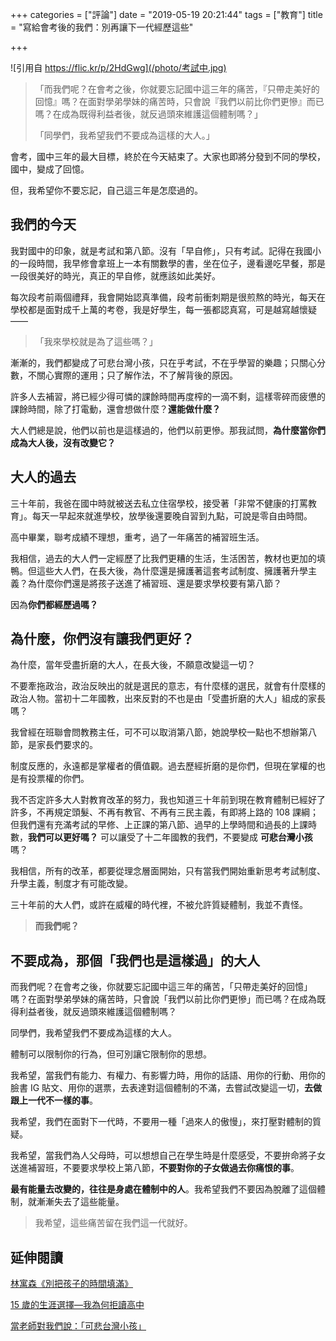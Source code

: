 +++
categories = ["評論"]
date = "2019-05-19 20:21:44"
tags = ["教育"]
title = "寫給會考後的我們：別再讓下一代經歷這些"

+++

![引用自 https://flic.kr/p/2HdGwg](/photo/考試中.jpg)

> 「而我們呢？在會考之後，你就要忘記國中這三年的痛苦，『只帶走美好的回憶』嗎？在面對學弟學妹的痛苦時，只會說『我們以前比你們更慘』而已嗎？在成為既得利益者後，就反過頭來維護這個體制嗎？」
>
> 「同學們，我希望我們不要成為這樣的大人。」

會考，國中三年的最大目標，終於在今天結束了。大家也即將分發到不同的學校，國中，變成了回憶。  

但，我希望你不要忘記，自己這三年是怎麼過的。  

## 我們的今天

我對國中的印象，就是考試和第八節。沒有「早自修」，只有考試。記得在我國小的一段時間，我早修會拿班上一本有關數學的書，坐在位子，邊看邊吃早餐，那是一段很美好的時光，真正的早自修，就應該如此美好。  

每次段考前兩個禮拜，我會開始認真準備，段考前衝刺期是很煎熬的時光，每天在學校都是面對成千上萬的考卷，我是好學生，每一張都認真寫，可是越寫越懷疑 ——  

> 「我來學校就是為了這些嗎？」

漸漸的，我們都變成了可悲台灣小孩，只在乎考試，不在乎學習的樂趣；只關心分數，不關心實際的運用；只了解作法，不了解背後的原因。  

許多人去補習，將已經少得可憐的課餘時間再度榨的一滴不剩，這樣零碎而疲憊的課餘時間，除了打電動，還會想做什麼？**還能做什麼？**  

大人們總是說，他們以前也是這樣過的，他們以前更慘。那我試問，**為什麼當你們成為大人後，沒有改變它？**  

## 大人的過去

三十年前，我爸在國中時就被送去私立住宿學校，接受著「非常不健康的打罵教育」。每天一早起來就進學校，放學後還要晚自習到九點，可說是零自由時間。  

高中畢業，聯考成績不理想，重考，過了一年痛苦的補習班生活。  

我相信，過去的大人們一定經歷了比我們更糟的生活，生活困苦，教材也更加的填鴨。但這些大人們，在長大後，為什麼還是擁護著這套考試制度、擁護著升學主義？為什麼你們還是將孩子送進了補習班、還是要求學校要有第八節？  

因為**你們都經歷過嗎？**  

## 為什麼，你們沒有讓我們更好？

為什麼，當年受盡折磨的大人，在長大後，不願意改變這一切？  

不要牽拖政治，政治反映出的就是選民的意志，有什麼樣的選民，就會有什麼樣的政治人物。當初十二年國教，出來反對的不也是由「受盡折磨的大人」組成的家長嗎？  

我曾經在班聯會問教務主任，可不可以取消第八節，她說學校一點也不想辦第八節，是家長們要求的。  

制度反應的，永遠都是掌權者的價值觀。過去歷經折磨的是你們，但現在掌權的也是有投票權的你們。  

我不否定許多大人對教育改革的努力，我也知道三十年前到現在教育體制已經好了許多，不再規定頭髮、不再有教官、不再有三民主義，有即將上路的 108 課綱；但我們還有充滿考試的早修、上正課的第八節、過早的上學時間和過長的上課時數，**我們可以更好嗎？** 可以讓受了十二年國教的我們，不要變成 **可悲台灣小孩** 嗎？  

我相信，所有的改革，都要從理念層面開始，只有當我們開始重新思考考試制度、升學主義，制度才有可能改變。  

三十年前的大人們，或許在威權的時代裡，不被允許質疑體制，我並不責怪。  

> **而我們呢？**  

## 不要成為，那個「我們也是這樣過」的大人

而我們呢？在會考之後，你就要忘記國中這三年的痛苦，「只帶走美好的回憶」嗎？在面對學弟學妹的痛苦時，只會說「我們以前比你們更慘」而已嗎？在成為既得利益者後，就反過頭來維護這個體制嗎？  

同學們，我希望我們不要成為這樣的大人。  

體制可以限制你的行為，但可別讓它限制你的思想。  

我希望，當我們有能力、有權力、有影響力時，用你的話語、用你的行動、用你的臉書 IG 貼文、用你的選票，去表達對這個體制的不滿，去嘗試改變這一切，**去做跟上一代不一樣的事**。  

我希望，我們在面對下一代時，不要用一種「過來人的傲慢」，來打壓對體制的質疑。  

我希望，當我們為人父母時，可以想想自己在學生時是什麼感受，不要拚命將子女送進補習班，不要要求學校上第八節，**不要對你的子女做過去你痛恨的事**。  

**最有能量去改變的，往往是身處在體制中的人**。我希望我們不要因為脫離了這個體制，就漸漸失去了這些能量。  

> 我希望，這些痛苦留在我們這一代就好。

## 延伸閱讀

[林寓森《別把孩子的時間填滿》](<https://matters.news/@lincalvino/%E8%87%AA%E6%88%80%E5%B7%A5%E4%BD%9C%E5%AE%A4-%E5%88%A5%E6%8A%8A%E5%AD%A9%E5%AD%90%E7%9A%84%E6%99%82%E9%96%93%E5%A1%AB%E6%BB%BF-zdpuAxHE8YJKV2HMVHNddcVna3vJjtBcyUVcitWq8tDVLwxsg>)

[15 歲的生涯選擇—我為何拒讀高中](/2018/10/14/progression/)

[當老師對我們說：「可悲台灣小孩」](/2018/10/14/poor-Taiwanese-kid/)

